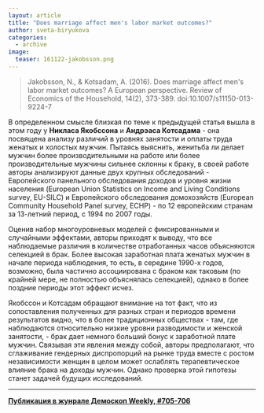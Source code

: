 ```yaml
---
layout: article
title: "Does marriage affect men's labor market outcomes?"
author: sveta-biryukova
categories: 
  - archive
image:
  teaser: 161122-jakobsson.png
---
```


> Jakobsson, N., & Kotsadam, A. (2016). Does marriage affect men's labor market outcomes? A European perspective. Review of Economics of the Household, 14(2), 373-389. doi:10.1007/s11150-013-9224-7

В определенном смысле близкая по теме к предыдущей статья вышла в этом году у **Никласа Якобссона** и **Андрэаса Котсадама** - она посвящена анализу различий в уровнях занятости и оплаты труда женатых и холостых мужчин. Пытаясь выяснить, женитьба ли делает мужчин более производительными на работе или более производительные мужчины сильнее склонны к браку, в своей работе авторы анализируют данные двух крупных обследований - Европейского панельного обследования доходов и уровня жизни населения (European Union Statistics on Income and Living Conditions survey, EU-SILC) и Европейского обследования домохозяйств (European Community Household Panel survey, ECHP) - по 12 европейским странам за 13-летний период, с 1994 по 2007 годы.

Оценив набор многоуровневых моделей с фиксированными и случайными эффектами, авторы приходят к выводу, что все наблюдаемые различия в количестве отработанных часов объясняются селекцией в брак. Более высокая заработная плата женатых мужчин в начале периода наблюдения, то есть, в середине 1990-х годов, возможно, была частично ассоциирована с браком как таковым (по крайней мере, не полностью объяснялась селекцией), однако в более поздние периоды этот эффект исчез.

Якобссон и Котсадам обращают внимание на тот факт, что из сопоставления полученных для разных стран и периодов времени результатов видно, что в более традиционных обществах - там, где наблюдаются относительно низкие уровни разводимости и женской занятости, - брак дает немного больший бонус к заработной плате мужчин. Связывая эти явления между собой, авторы предполагают, что сглаживание гендерных диспропорций на рынке труда вместе с ростом независимости женщин в целом может ослаблять терапевтическое влияние брака на доходы мужчин. Однако проверка этой гипотезы станет задачей будущих исследований.

***
**[Публикация в жунрале Демоскоп Weekly, #705-706](http://demoscope.ru/weekly/2016/0705/digest02.php)**